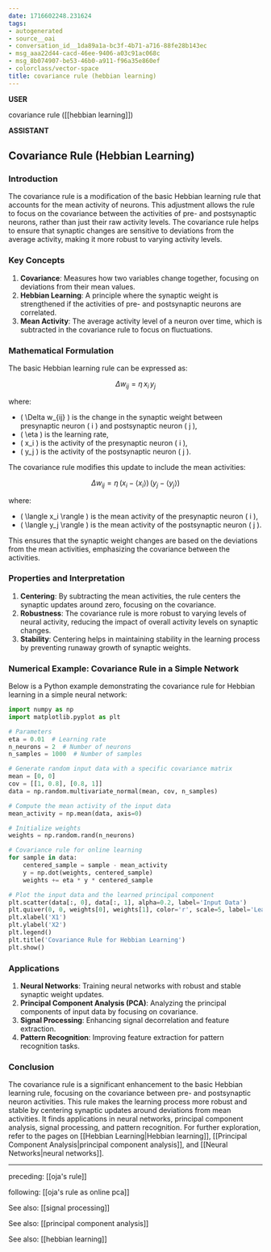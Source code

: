 ```yaml
---
date: 1716602248.231624
tags:
- autogenerated
- source__oai
- conversation_id__1da89a1a-bc3f-4b71-a716-88fe28b143ec
- msg_aaa22d44-cacd-46ee-9406-a03c91ac068c
- msg_8b074907-be53-46b0-a911-f96a35e860ef
- colorclass/vector-space
title: covariance rule (hebbian learning)
---
```


**USER**

covariance rule ([[hebbian learning]])


**ASSISTANT**

## Covariance Rule (Hebbian Learning)

### Introduction

The covariance rule is a modification of the basic Hebbian learning rule that accounts for the mean activity of neurons. This adjustment allows the rule to focus on the covariance between the activities of pre- and postsynaptic neurons, rather than just their raw activity levels. The covariance rule helps to ensure that synaptic changes are sensitive to deviations from the average activity, making it more robust to varying activity levels.

### Key Concepts

1. **Covariance**: Measures how two variables change together, focusing on deviations from their mean values.
2. **Hebbian Learning**: A principle where the synaptic weight is strengthened if the activities of pre- and postsynaptic neurons are correlated.
3. **Mean Activity**: The average activity level of a neuron over time, which is subtracted in the covariance rule to focus on fluctuations.

### Mathematical Formulation

The basic Hebbian learning rule can be expressed as:

$$
\Delta w_{ij} = \eta \, x_i \, y_j
$$

where:
- \( \Delta w_{ij} \) is the change in the synaptic weight between presynaptic neuron \( i \) and postsynaptic neuron \( j \),
- \( \eta \) is the learning rate,
- \( x_i \) is the activity of the presynaptic neuron \( i \),
- \( y_j \) is the activity of the postsynaptic neuron \( j \).

The covariance rule modifies this update to include the mean activities:

$$
\Delta w_{ij} = \eta \, (x_i - \langle x_i \rangle) \, (y_j - \langle y_j \rangle)
$$

where:
- \( \langle x_i \rangle \) is the mean activity of the presynaptic neuron \( i \),
- \( \langle y_j \rangle \) is the mean activity of the postsynaptic neuron \( j \).

This ensures that the synaptic weight changes are based on the deviations from the mean activities, emphasizing the covariance between the activities.

### Properties and Interpretation

1. **Centering**: By subtracting the mean activities, the rule centers the synaptic updates around zero, focusing on the covariance.
2. **Robustness**: The covariance rule is more robust to varying levels of neural activity, reducing the impact of overall activity levels on synaptic changes.
3. **Stability**: Centering helps in maintaining stability in the learning process by preventing runaway growth of synaptic weights.

### Numerical Example: Covariance Rule in a Simple Network

Below is a Python example demonstrating the covariance rule for Hebbian learning in a simple neural network:

```python
import numpy as np
import matplotlib.pyplot as plt

# Parameters
eta = 0.01  # Learning rate
n_neurons = 2  # Number of neurons
n_samples = 1000  # Number of samples

# Generate random input data with a specific covariance matrix
mean = [0, 0]
cov = [[1, 0.8], [0.8, 1]]
data = np.random.multivariate_normal(mean, cov, n_samples)

# Compute the mean activity of the input data
mean_activity = np.mean(data, axis=0)

# Initialize weights
weights = np.random.rand(n_neurons)

# Covariance rule for online learning
for sample in data:
    centered_sample = sample - mean_activity
    y = np.dot(weights, centered_sample)
    weights += eta * y * centered_sample

# Plot the input data and the learned principal component
plt.scatter(data[:, 0], data[:, 1], alpha=0.2, label='Input Data')
plt.quiver(0, 0, weights[0], weights[1], color='r', scale=5, label='Learned Component')
plt.xlabel('X1')
plt.ylabel('X2')
plt.legend()
plt.title('Covariance Rule for Hebbian Learning')
plt.show()
```

### Applications

1. **Neural Networks**: Training neural networks with robust and stable synaptic weight updates.
2. **Principal Component Analysis (PCA)**: Analyzing the principal components of input data by focusing on covariance.
3. **Signal Processing**: Enhancing signal decorrelation and feature extraction.
4. **Pattern Recognition**: Improving feature extraction for pattern recognition tasks.

### Conclusion

The covariance rule is a significant enhancement to the basic Hebbian learning rule, focusing on the covariance between pre- and postsynaptic neuron activities. This rule makes the learning process more robust and stable by centering synaptic updates around deviations from mean activities. It finds applications in neural networks, principal component analysis, signal processing, and pattern recognition. For further exploration, refer to the pages on [[Hebbian Learning|Hebbian learning]], [[Principal Component Analysis|principal component analysis]], and [[Neural Networks|neural networks]].


---

preceding: [[oja's rule]]  


following: [[oja's rule as online pca]]

See also: [[signal processing]]


See also: [[principal component analysis]]


See also: [[hebbian learning]]